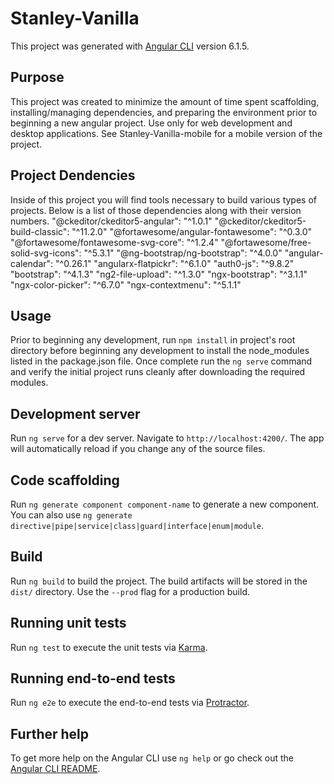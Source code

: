 # Stanley-Vanilla

This project was generated with [Angular CLI](https://github.com/angular/angular-cli) version 6.1.5.

## Purpose

This project was created to minimize the amount of time spent scaffolding, installing/managing dependencies, and preparing the environment prior to beginning a new angular project.
Use only for web development and desktop applications. See Stanley-Vanilla-mobile for a mobile version of the project. 

## Project Dendencies

Inside of this project you will find tools necessary to build various types of projects. Below is a list of those dependencies along with their version numbers.
    "@ckeditor/ckeditor5-angular": "^1.0.1"
    "@ckeditor/ckeditor5-build-classic": "^11.2.0"
    "@fortawesome/angular-fontawesome": "^0.3.0"
    "@fortawesome/fontawesome-svg-core": "^1.2.4"
    "@fortawesome/free-solid-svg-icons": "^5.3.1"
    "@ng-bootstrap/ng-bootstrap": "^4.0.0"
    "angular-calendar": "^0.26.1"
    "angularx-flatpickr": "^6.1.0"
    "auth0-js": "^9.8.2"
	"bootstrap": "^4.1.3"
    "ng2-file-upload": "^1.3.0"
    "ngx-bootstrap": "^3.1.1"
    "ngx-color-picker": "^6.7.0"
    "ngx-contextmenu": "^5.1.1"

## Usage
Prior to beginning any development, run `npm install` in project's root directory before beginning any development to install the node_modules listed in the package.json file. 
Once complete run the `ng serve` command and verify the initial project runs cleanly after downloading the required modules.

## Development server

Run `ng serve` for a dev server. Navigate to `http://localhost:4200/`. The app will automatically reload if you change any of the source files.

## Code scaffolding

Run `ng generate component component-name` to generate a new component. You can also use `ng generate directive|pipe|service|class|guard|interface|enum|module`.

## Build

Run `ng build` to build the project. The build artifacts will be stored in the `dist/` directory. Use the `--prod` flag for a production build.

## Running unit tests

Run `ng test` to execute the unit tests via [Karma](https://karma-runner.github.io).

## Running end-to-end tests

Run `ng e2e` to execute the end-to-end tests via [Protractor](http://www.protractortest.org/).

## Further help

To get more help on the Angular CLI use `ng help` or go check out the [Angular CLI README](https://github.com/angular/angular-cli/blob/master/README.md).

